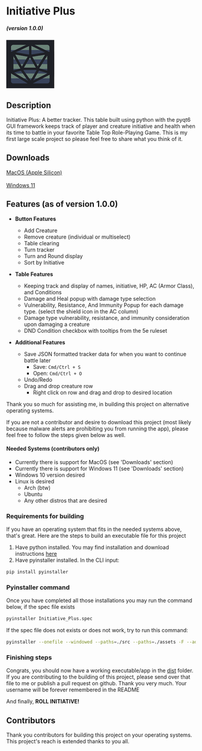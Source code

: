 # Initiative Plus 
##### (version 1.0.0)

![image](./assets/Initiative_Plus_Unedited_Icon.png)

## Description

Initiative Plus: A better tracker. This table built using python with the pyqt6 GUI framework keeps track of player and creature initiative and health when its 
time to battle in your favorite Table Top Role-Playing Game. This is my first large scale project so please feel free to share what you think of it.

## Downloads

[MacOS (Apple Silicon)](./dist-mac/Initiative%20Plus.app/) <br><br>
[Windows 11](./dist-windows/Initiative%20Plus.exe)

## Features (as of version 1.0.0)

- **Button Features**
    - Add Creature
    - Remove creature (individual or multiselect)
    - Table clearing
    - Turn tracker
    - Turn and Round display
    - Sort by Initiative 

- **Table Features**
    - Keeping track and display of names, initiative, HP, AC (Armor Class), and Conditions 
    - Damage and Heal popup with damage type selection
    - Vulnerability, Resistance, And Immunity Popup for each damage type. (select the shield icon in the AC column)
    - Damage type vulnerability, resistance, and immunity consideration upon damaging a creature
    - DND Condition checkbox with tooltips from the 5e ruleset

- **Additional Features** 
    - Save JSON formatted tracker data for when you want to continue battle later
        - Save: ```Cmd/Ctrl + S```
        - Open: ```Cmd/Ctrl + O```
    - Undo/Redo
    - Drag and drop creature row
        - Right click on row and drag and drop to desired location


Thank you so much for assisting me, in building this project on alternative operating systems. 

If you are not a contributor and desire to download this project (most likely because malware alerts are prohibiting you from running the app), please feel free to follow the steps
given below as well.

#### **Needed Systems (contributors only)**

- Currently there is support for MacOS (see 'Downloads' section)
- Currently there is support for Windows 11 (see 'Downloads' section)
- Windows 10 version desired
- Linux is desired
    - Arch (btw) 
    - Ubuntu 
    - Any other distros that are desired

### Requirements for building

If you have an operating system that fits in the needed systems above, that's great. Here are the steps to build an executable file for this project

1. Have python installed. You may find installation and download instructions [here](https://www.python.org/downloads/)
2. Have pyinstaller installed. In the CLI input:
```bash 
pip install pyinstaller
```

### Pyinstaller command 

Once you have completed all those installations you may run the command below, if the spec file exists

```bash
pyinstaller Initiative_Plus.spec
```
If the spec file does not exists or does not work, try to run this command:

```bash
pyinstaller --onefile --windowed --paths=./src --paths=./assets -F --add-data="src/GUI/styles.css:." src/main.py 
```

### Finishing steps

Congrats, you should now have a working executable/app in the [dist](./dist) folder. If you are contributing to the building of this project, please send over that file to me or publish a pull request on github. Thank you very much. Your username will be forever remembered in the README

And finally, **ROLL INITIATIVE!**

## Contributors

Thank you contributors for building this project on your operating systems. This project's reach is extended thanks to you all.
